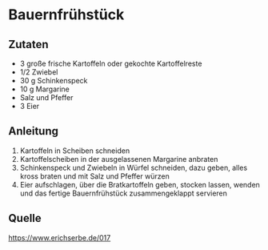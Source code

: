 # Bauernfrühstück

## Zutaten

+ 3 große frische Kartoffeln oder gekochte Kartoffelreste
+ 1/2 Zwiebel
+ 30 g Schinkenspeck
+ 10 g Margarine
+ Salz und Pfeffer
+ 3 Eier

## Anleitung

1. Kartoffeln in Scheiben schneiden
2. Kartoffelscheiben in der ausgelassenen Margarine anbraten
3. Schinkenspeck und Zwiebeln in Würfel schneiden, dazu geben, alles kross braten und mit Salz und Pfeffer würzen
4. Eier aufschlagen, über die Bratkartoffeln geben, stocken lassen, wenden und das fertige Bauernfrühstück zusammengeklappt servieren

## Quelle

https://www.erichserbe.de/017
